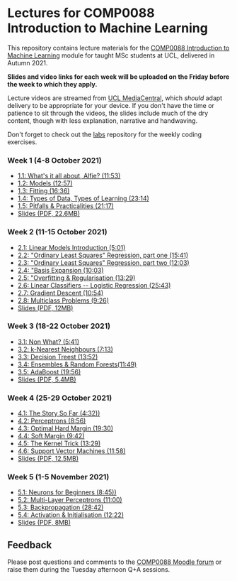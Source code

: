 # Lectures for COMP0088 Introduction to Machine Learning

This repository contains lecture materials for the [COMP0088 Introduction to Machine Learning](https://moodle.ucl.ac.uk/course/view.php?id=1442) module for taught MSc students at UCL, delivered in Autumn 2021.

**Slides and video links for each week will be uploaded on the Friday before the week to which they apply.**

Lecture videos are streamed from [UCL MediaCentral](https://mediacentral.ucl.ac.uk), which *should* adapt delivery to be appropriate for your device. If you don't have the time or patience to sit through the videos, the slides include much of the dry content, though with less explanation, narrative and handwaving.

Don't forget to check out the [labs](https://github.com/comp0088/labs) repository for the weekly coding exercises.


### Week 1 (4-8 October 2021)

* [1.1: What's it all about, Alfie? (11:53)](https://mediacentral.ucl.ac.uk/Play/69477)
* [1.2: Models (12:57)](https://mediacentral.ucl.ac.uk/Play/69478)
* [1.3: Fitting (16:36)](https://mediacentral.ucl.ac.uk/Play/69482)
* [1.4: Types of Data, Types of Learning (23:14)](https://mediacentral.ucl.ac.uk/Play/69483)
* [1.5: Pitfalls & Practicalities (21:17)](https://mediacentral.ucl.ac.uk/Play/69485)
* [Slides (PDF, 22.6MB)](1_Introduction.pdf)


### Week 2 (11-15 October 2021)

* [2.1: Linear Models Introduction (5:01)](https://mediacentral.ucl.ac.uk/Play/69486)
* [2.2: "Ordinary Least Squares" Regression, part one (15:41)](https://mediacentral.ucl.ac.uk/Play/69489)
* [2.3: "Ordinary Least Squares" Regression, part two (12:03)](https://mediacentral.ucl.ac.uk/Play/69490)
* [2.4: "Basis Expansion (10:03)](https://mediacentral.ucl.ac.uk/Play/69617)
* [2.5: "Overfitting & Regularisation (13:29)](https://mediacentral.ucl.ac.uk/Play/69621)
* [2.6: Linear Classifiers -- Logistic Regression (25:43)](https://mediacentral.ucl.ac.uk/Play/69622)
* [2.7: Gradient Descent (10:54)](https://mediacentral.ucl.ac.uk/Play/69623)
* [2.8: Multiclass Problems (9:26)](https://mediacentral.ucl.ac.uk/Play/69625)
* [Slides (PDF, 12MB)](2_Linear_Models.pdf)


### Week 3 (18-22 October 2021)

* [3.1: Non What? (5:41)](https://mediacentral.ucl.ac.uk/Play/70497)
* [3.2: k-Nearest Neighbours (7:13)](https://mediacentral.ucl.ac.uk/Play/70499)
* [3.3: Decision Treest (13:52)](https://mediacentral.ucl.ac.uk/Play/70501)
* [3.4: Ensembles & Random Forests(11:49)](https://mediacentral.ucl.ac.uk/Play/70503)
* [3.5: AdaBoost (19:56)](https://mediacentral.ucl.ac.uk/Play/70508)
* [Slides (PDF, 5.4MB)](3_Nonparametric_Models.pdf)


### Week 4 (25-29 October 2021)

* [4.1: The Story So Far (4:32))](https://mediacentral.ucl.ac.uk/Play/73069)
* [4.2: Perceptrons (8:56)](https://mediacentral.ucl.ac.uk/Play/73072)
* [4.3: Optimal Hard Margin (19:30)](https://mediacentral.ucl.ac.uk/Play/73076)
* [4.4: Soft Margin (9:42)](https://mediacentral.ucl.ac.uk/Play/73364)
* [4.5: The Kernel Trick (13:29)](https://mediacentral.ucl.ac.uk/Play/73367)
* [4.6: Support Vector Machines (11:58)](https://mediacentral.ucl.ac.uk/Play/73372)
* [Slides (PDF, 12.5MB)](4_Linear_Models_Revisited.pdf)

### Week 5 (1-5 November 2021)

* [5.1: Neurons for Beginners (8:45))](https://mediacentral.ucl.ac.uk/Play/75329)
* [5.2: Multi-Layer Perceptrons (11:00)](https://mediacentral.ucl.ac.uk/Play/75331)
* [5.3: Backpropagation (28:42)](https://mediacentral.ucl.ac.uk/Play/75337)
* [5.4: Activation & Initialisation (12:22)](https://mediacentral.ucl.ac.uk/Play/75333)
* [Slides (PDF, 8MB)](5_Neural_Networks.pdf)


## Feedback

Please post questions and comments to the [COMP0088 Moodle forum](https://moodle.ucl.ac.uk/mod/hsuforum/view.php?id=3184621) or raise them during the Tuesday afternoon Q+A sessions.